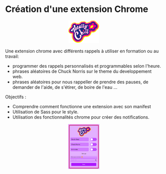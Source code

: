 # Création d'une extension Chrome

<p align="center">
  <img src="./icons/icon16.PNG" alt="extension icon" width="100px" height="auto"/>
</p>

Une extension chrome avec différents rappels  à utiliser en formation ou au travail:
  - programmer des rappels personnalisés et programmables selon l'heure.
  - phrases aléatoires de Chuck Norris sur le theme du developpement web.
  - phrases aléatoires pour nous rappeller de prendre des pauses, de demander de l'aide, de s'étirer, de boire de l'eau ...


Objectifs : 
  - Comprendre comment fonctionne une extension avec son manifest
  - Utilisation de Sass pour le style.
  - Utilisation des fonctionnalités chrome pour créer des notifications.

<p align="center">
  <img src="./img/TC.png" alt="extension menu" width="100px" height="auto"/>
</p>
